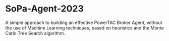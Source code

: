 # SoPa-Agent-2023
 A simple approach to building an effective PowerTAC Broker Agent, without the use of Machine Learning techniques, based on heuristics and the Monte Carlo Tree Search algorithm.
